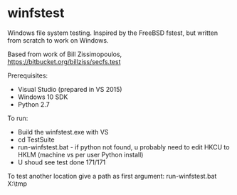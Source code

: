 # winfstest
Windows file system testing. Inspired by the FreeBSD fstest, but written from scratch to work on Windows.

Based from work of Bill Zissimopoulos, https://bitbucket.org/billziss/secfs.test

Prerequisites:
* Visual Studio (prepared in VS 2015)
* Windows 10 SDK 
* Python 2.7

To run:
* Build the winfstest.exe with VS
* cd TestSuite
* run-winfstest.bat - if python not found, u probably need to edit HKCU to HKLM (machine vs per user Python install)
* U shoud see test done 171/171 

To test another location give a path as first argument: run-winfstest.bat X:\tmp
